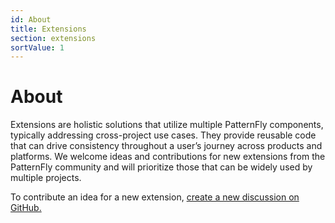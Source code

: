 ```yaml
---
id: About
title: Extensions
section: extensions
sortValue: 1
---
```


# About 

Extensions are holistic solutions that utilize multiple PatternFly components, typically addressing cross-project use cases. They provide reusable code that can drive consistency throughout a user’s journey across products and platforms. We welcome ideas and contributions for new extensions from the PatternFly community and will prioritize those that can be widely used by multiple projects.

To contribute an idea for a new extension, [create a new discussion on GitHub.](https://github.com/orgs/patternfly/discussions/categories/extensions)